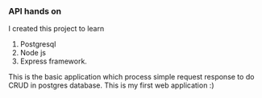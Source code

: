 ### API hands on
I created this project to learn 
1. Postgresql
2. Node js
3. Express framework.

This is the basic application which process simple request response to do CRUD in postgres database. This is my first web application :)
